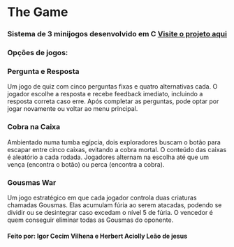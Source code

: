 # The Game
### Sistema de 3 minijogos desenvolvido em C [Visite o projeto aqui](https://github.com/HerbertHarvard/The-game)


### Opções de jogos:
### Pergunta e Resposta
Um jogo de quiz com cinco perguntas fixas e quatro alternativas cada. O jogador escolhe a resposta e recebe feedback imediato, incluindo a resposta correta caso erre. Após completar as perguntas, pode optar por jogar novamente ou voltar ao menu principal.
### Cobra na Caixa
Ambientado numa tumba egípcia, dois exploradores buscam o botão para escapar entre cinco caixas, evitando a cobra mortal. O conteúdo das caixas é aleatório a cada rodada. Jogadores alternam na escolha até que um vença (encontra o botão) ou perca (encontra a cobra).
### Gousmas War
Um jogo estratégico em que cada jogador controla duas criaturas chamadas Gousmas. Elas acumulam fúria ao serem atacadas, podendo se dividir ou se desintegrar caso excedam o nível 5 de fúria. O vencedor é quem conseguir eliminar todas as Gousmas do oponente.
#### Feito por: Igor Cecim Vilhena e Herbert Aciolly Leão de jesus
